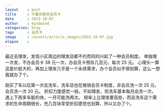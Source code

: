 ```yaml
---
layout    : post
title     : 不要办那些会员卡
date      : 2015-10-07
author    : mindwind
categories: blog
tags      : 会员卡
image     : /assets/article_images/2015-10-07.jpg
elapse    :
---
```



最近去理发，发现小区周边的理发店都不约而同的兴起了一种会员制度。
单独理一次发，不办会员卡 38 元一次，办会员卡预存几百元，每次 25 元。
心理头一算这差价挺大的，再加上理发几乎是一个永续需求，办个会员似乎很划算，这么一想我就办了个。

刚买了车以后第一次去洗车，洗车店也在推销会员卡制度，非会员洗一次 25 元，会员洗一次 20 元。
折扣力度感觉一般，不如理发，但洗车基本每月会洗一次，遇上下雨多车脏的快，一月可能洗两次。
频率上比理发要高些，而且洗车这个需求的生命周期很长，充几百块享受折扣感觉也划算，所以又办了个。
